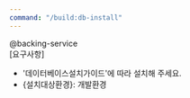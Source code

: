 ```yaml
---
command: "/build:db-install"
---
```


@backing-service   
[요구사항]
- '데이터베이스설치가이드'에 따라 설치해 주세요.  
- {설치대상환경}: 개발환경
